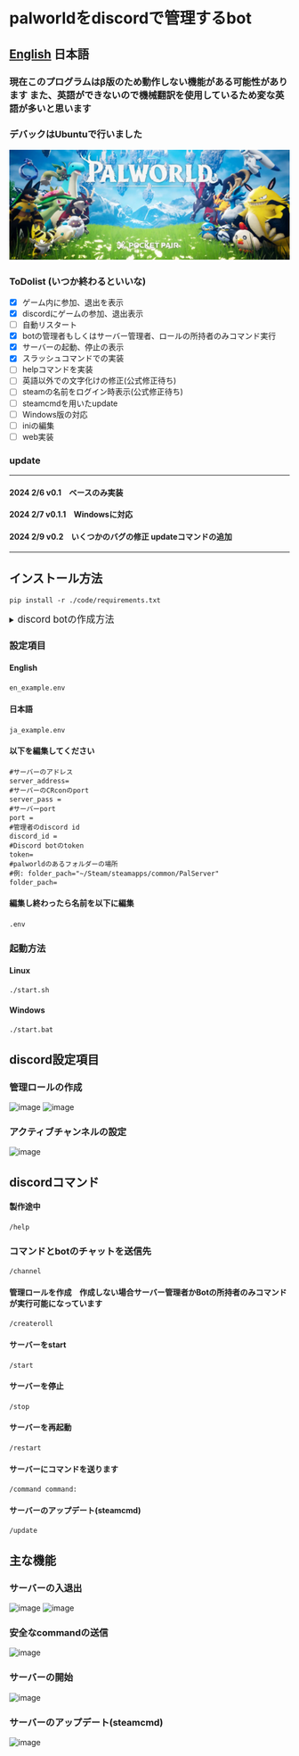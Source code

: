 # palworldをdiscordで管理するbot
 ## [English](./README.md) 日本語 ##


 ### 現在このプログラムはβ版のため動作しない機能がある可能性があります また、英語ができないので機械翻訳を使用しているため変な英語が多いと思います 
 ### デバックはUbuntuで行いました

![banner](./image/banner.png)
 ### ToDolist (いつか終わるといいな)

- [x] ゲーム内に参加、退出を表示
- [x] discordにゲームの参加、退出表示
- [ ] 自動リスタート
- [x] botの管理者もしくはサーバー管理者、ロールの所持者のみコマンド実行
- [x] サーバーの起動、停止の表示 
- [x] スラッシュコマンドでの実装
- [ ] helpコマンドを実装
- [ ] 英語以外での文字化けの修正(公式修正待ち)
- [ ] steamの名前をログイン時表示(公式修正待ち)
- [ ] steamcmdを用いたupdate
- [ ] Windows版の対応  
- [ ] iniの編集
- [ ] web実装   
### update
------------------------
#### 2024 2/6 v0.1　ベースのみ実装
#### 2024 2/7 v0.1.1　Windowsに対応
#### 2024 2/9 v0.2　いくつかのバグの修正 updateコマンドの追加
------------------------
## インストール方法
```
pip install -r ./code/requirements.txt
```
<details>
<summary> <big> discord botの作成方法 </big></summary>

### 1.まずは、[discord開発者ポータル](https://discord.com/developers/applications)を開いてください
### 2.黄色い線の部分のNew Applicationをクリック
![banner](./image/discord_make01.png)
### 3.黄色い線の部分のBotをクリック
### 4.赤い線の部分のReset Tokenをクリック
![banner](./image/discord_make02.png)
### 5.黄色い線の部分のcopyををクリックしてdiscord Tokenをコピー
### 下の設定項目のtoken=に張り付けます
![banner](./image/discord_make03.png)
### 6.下にスクロールして3つの黄色い線の部分のをクリックしONにし、saveを押します
![banner](./image/discord_make04.png)
### 7.以下のチェック項目を押して下のcopyを押すと招待URLが作成さてます
![banner](./image/discord_make05.png)

</details>

### 設定項目
#### English
```en_example.env```
#### 日本語
```ja_example.env```
#### 以下を編集してください
```
#サーバーのアドレス
server_address=
#サーバーのCRconのport
server_pass = 
#サーバーport
port =
#管理者のdiscord id
discord_id =
#Discord botのtoken
token=
#palworldのあるフォルダーの場所
#例: folder_pach="~/Steam/steamapps/common/PalServer"
folder_pach=
```
#### 編集し終わったら名前を以下に編集
```.env```
### 起動方法
#### Linux
```
./start.sh
```
#### Windows
```
./start.bat
```
## discord設定項目
### 管理ロールの作成
![image](./image/role_command.png)
![image](./image/role.png)
### アクティブチャンネルの設定
![image](./image/channel_command.png)



## discordコマンド
#### 製作途中
```
/help
```
### コマンドとbotのチャットを送信先
```
/channel
```
#### 管理ロールを作成　作成しない場合サーバー管理者かBotの所持者のみコマンドが実行可能になっています
```
/createroll
```
#### サーバーをstart
```
/start
```
#### サーバーを停止
```
/stop
```
#### サーバーを再起動
```
/restart
```
#### サーバーにコマンドを送ります
```
/command command:
```
#### サーバーのアップデート(steamcmd)
```
/update
```
## 主な機能
### サーバーの入退出
![image](./image/login.png)
![image](./image/server_login.png)
### 安全なcommandの送信
![image](./image/command.png)
### サーバーの開始
![image](./image/start_command%20%20.png)
### サーバーのアップデート(steamcmd)
![image](./image/update_command.png)
